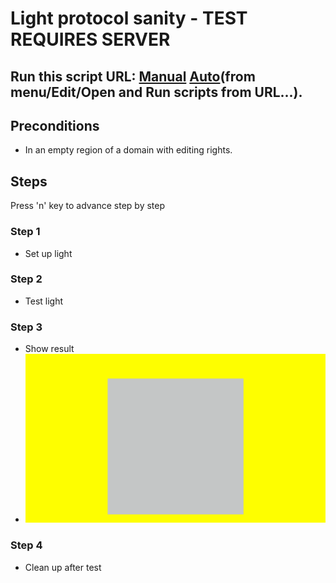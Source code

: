 # Light protocol sanity - TEST REQUIRES SERVER
## Run this script URL: [Manual](./test.js?raw=true)   [Auto](./testAuto.js?raw=true)(from menu/Edit/Open and Run scripts from URL...).

## Preconditions
- In an empty region of a domain with editing rights.

## Steps
Press 'n' key to advance step by step

### Step 1
- Set up light
### Step 2
- Test light
### Step 3
- Show result
- ![](./ExpectedImage_00000.png)
### Step 4
- Clean up after test
